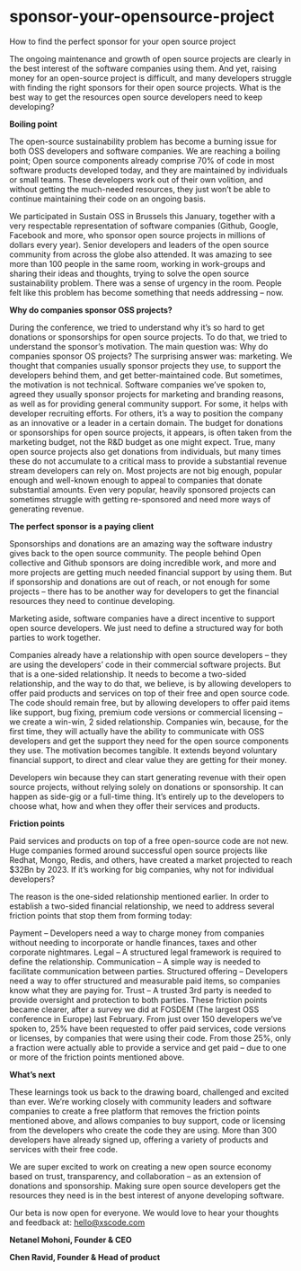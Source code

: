 # sponsor-your-opensource-project
How to find the perfect sponsor for your open source project

The ongoing maintenance and growth of open source projects are clearly in the best interest of the software companies using them. And yet, raising money for an open-source project is difficult, and many developers struggle with finding the right sponsors for their open source projects. What is the best way to get the resources open source developers need to keep developing?

<strong>Boiling point </strong>

The open-source sustainability problem has become a burning issue for both OSS developers and software companies. We are reaching a boiling point; Open source components already comprise 70% of code in most software products developed today, and they are maintained by individuals or small teams. These developers work out of their own volition, and without getting the much-needed resources, they just won’t be able to continue maintaining their code on an ongoing basis.

We participated in Sustain OSS in Brussels this January, together with a very respectable representation of software companies (Github, Google, Facebook and more, who sponsor open source projects in millions of dollars every year). Senior developers and leaders of the open source community from across the globe also attended. It was amazing to see more than 100 people in the same room, working in work-groups and sharing their ideas and thoughts, trying to solve the open source sustainability problem. There was a sense of urgency in the room. People felt like this problem has become something that needs addressing – now.

<strong>Why do companies sponsor OSS projects?</strong>

During the conference, we tried to understand why it’s so hard to get donations or sponsorships for open source projects. To do that, we tried to understand the sponsor’s motivation. The main question was: Why do companies sponsor OS projects? The surprising answer was: marketing. We thought that companies usually sponsor projects they use, to support the developers behind them, and get better-maintained code. But sometimes, the motivation is not technical. Software companies we’ve spoken to, agreed they usually sponsor projects for marketing and branding reasons, as well as for providing general community support. For some, it helps with developer recruiting efforts. For others, it’s a way to position the company as an innovative or a leader in a certain domain. The budget for donations or sponsorships for open source projects, it appears, is often taken from the marketing budget, not the R&D budget as one might expect. True, many open source projects also get donations from individuals, but many times these do not accumulate to a critical mass to provide a substantial revenue stream developers can rely on. Most projects are not big enough, popular enough and well-known enough to appeal to companies that donate substantial amounts. Even very popular, heavily sponsored projects can sometimes struggle with getting re-sponsored and need more ways of generating revenue.

<strong>The perfect sponsor is a paying client</strong>

Sponsorships and donations are an amazing way the software industry gives back to the open source community. The people behind Open collective and Github sponsors are doing incredible work, and more and more projects are getting much needed financial support by using them. But if sponsorship and donations are out of reach, or not enough for some projects – there has to be another way for developers to get the financial resources they need to continue developing.

Marketing aside, software companies have a direct incentive to support open source developers. We just need to define a structured way for both parties to work together.

Companies already have a relationship with open source developers – they are using the developers’ code in their commercial software projects. But that is a one-sided relationship. It needs to become a two-sided relationship, and the way to do that, we believe, is by allowing developers to offer paid products and services on top of their free and open source code. The code should remain free, but by allowing developers to offer paid items like support, bug fixing, premium code versions or commercial licensing – we create a win-win, 2 sided relationship.
Companies win, because, for the first time, they will actually have the ability to communicate with OSS developers and get the support they need for the open source components they use. The motivation becomes tangible. It extends beyond voluntary financial support, to direct and clear value they are getting for their money.


Developers win because they can start generating revenue with their open source projects, without relying solely on donations or sponsorship. It can happen as side-gig or a full-time thing. It’s entirely up to the developers to choose what, how and when they offer their services and products.

<strong>Friction points </strong>

Paid services and products on top of a free open-source code are not new. Huge companies formed around successful open source projects like Redhat, Mongo, Redis, and others, have created a market projected to reach $32Bn by 2023. If it’s working for big companies, why not for individual developers?

The reason is the one-sided relationship mentioned earlier. In order to establish a two-sided financial relationship, we need to address several friction points that stop them from forming today:

Payment – Developers need a way to charge money from companies without needing to incorporate or handle finances, taxes and other corporate nightmares.
Legal –  A structured legal framework is required to define the relationship.
Communication – A simple way is needed to facilitate communication between parties.
Structured offering – Developers need a way to offer structured and measurable paid items, so companies know what they are paying for.
Trust – A trusted 3rd party is needed to provide oversight and protection to both parties.
These friction points became clearer, after a survey we did at FOSDEM  (The largest OSS conference in Europe) last February. From just over 150 developers we’ve spoken to, 25% have been requested to offer paid services, code versions or licenses, by companies that were using their code. From those 25%, only a fraction were actually able to provide a service and get paid  – due to one or more of the friction points mentioned above.

<strong>What’s next</strong>

These learnings took us back to the drawing board, challenged and excited than ever. We’re working closely with community leaders and software companies to create a free platform that removes the friction points mentioned above, and allows companies to buy support, code or licensing from the developers who create the code they are using. More than 300 developers have already signed up, offering a variety of products and services with their free code.

We are super excited to work on creating a new open source economy based on trust, transparency, and collaboration – as an extension of donations and sponsorship. Making sure open source developers get the resources they need is in the best interest of anyone developing software.

Our beta is now open for everyone. We would love to hear your thoughts and feedback at: hello@xscode.com

<strong>Netanel Mohoni, Founder & CEO

Chen Ravid, Founder & Head of product </strong>
